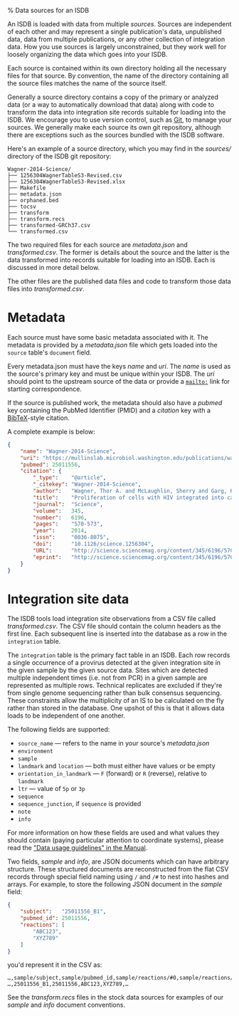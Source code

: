 % Data sources for an ISDB

An ISDB is loaded with data from multiple _sources_.  Sources are independent
of each other and may represent a single publication's data, unpublished data,
data from multiple publications, or any other collection of integration data.
How you use sources is largely unconstrained, but they work well for loosely
organizing the data which goes into your ISDB.

Each source is contained within its own directory holding all the necessary
files for that source.  By convention, the name of the directory containing all
the source files matches the name of the source itself.

Generally a source directory contains a copy of the primary or analyzed data
(or a way to automatically download that data) along with code to transform the
data into integration site records suitable for loading into the ISDB.  We
encourage you to use version control, such as [Git][], to manage your sources.
We generally make each source its own git repository, although there are
exceptions such as the sources bundled with the ISDB software.

Here's an example of a source directory, which you may find in the _sources/_
directory of the ISDB git repository:

    Wagner-2014-Science/
    ├── 1256304WagnerTableS3-Revised.csv
    ├── 1256304WagnerTableS3-Revised.xlsx
    ├── Makefile
    ├── metadata.json
    ├── orphaned.bed
    ├── tocsv
    ├── transform
    ├── transform.recs
    ├── transformed-GRCh37.csv
    └── transformed.csv

The two required files for each source are _metadata.json_ and
_transformed.csv_.  The former is details about the source and the latter is
the data transformed into records suitable for loading into an ISDB.  Each is
discussed in more detail below.

The other files are the published data files and code to transform those data
files into _transformed.csv_.

[Git]: https://en.wikipedia.org/wiki/Git_(software)

# Metadata

Each source must have some basic metadata associated with it.  The metadata is
provided by a _metadata.json_ file which gets loaded into the `source` table's
`document` field.

Every metadata.json must have the keys _name_ and _uri_.  The _name_ is used as
the source's primary key and must be unique within your ISDB.  The _uri_ should
point to the upstream source of the data or provide a [`mailto:`][mailto] link
for starting correspondence.

If the source is published work, the metadata should also have a _pubmed_ key
containing the PubMed Identifier (PMID) and a _citation_ key with a
[BibTeX][]-style citation.

A complete example is below:

```json
{
    "name": "Wagner-2014-Science",
    "uri": "https://mullinslab.microbiol.washington.edu/publications/wagner_2014_science/",
    "pubmed": 25011556,
    "citation": {
        "_type":    "@article",
        "_citekey": "Wagner-2014-Science",
        "author":   "Wagner, Thor A. and McLaughlin, Sherry and Garg, Kavita and Cheung, Charles Y. K. and Larsen, Brendan B. and Styrchak, Sheila and Huang, Hannah C. and Edlefsen, Paul T. and Mullins, James I. and Frenkel, Lisa M.",
        "title":    "Proliferation of cells with HIV integrated into cancer genes contributes to persistent infection",
        "journal":  "Science",
        "volume":   345,
        "number":   6196,
        "pages":    "570-573",
        "year":     2014,
        "issn":     "0036-8075",
        "doi":      "10.1126/science.1256304",
        "URL":      "http://science.sciencemag.org/content/345/6196/570",
        "eprint":   "http://science.sciencemag.org/content/345/6196/570.full.pdf"
    }
}
```

[mailto]: https://en.wikipedia.org/wiki/Mailto
[BibTeX]: https://en.wikipedia.org/wiki/BibTeX

# Integration site data

The ISDB tools load integration site observations from a CSV file called
_transformed.csv_.  The CSV file should contain the column headers as the first
line.  Each subsequent line is inserted into the database as a row in the
`integration` table.

The `integration` table is the primary fact table in an ISDB.  Each row
records a single occurrence of a provirus detected at the given integration
site in the given sample by the given source data.  Sites which are detected
multiple independent times (i.e. not from PCR) in a given sample are
represented as multiple rows.  Technical replicates are excluded if they're
from single genome sequencing rather than bulk consensus sequencing.  These
constraints allow the multiplicity of an IS to be calculated on the fly rather
than stored in the database.  One upshot of this is that it allows data loads
to be independent of one another.

The following fields are supported:
    
* `source_name` — refers to the name in your source's _metadata.json_
* `environment`
* `sample`
* `landmark` and `location` — both must either have values or be empty
* `orientation_in_landmark` — `F` (forward) or `R` (reverse), relative to `landmark`
* `ltr` — value of `5p` or `3p`
* `sequence`
* `sequence_junction`, if `sequence` is provided
* `note`
* `info`

For more information on how these fields are used and what values they should
contain (paying particular attention to coordinate systems), please read the
["Data usage guidelines" in the Manual](Manual.html#data-usage-guidelines).

Two fields, _sample_ and _info_, are JSON documents which can have arbitrary
structure.  These structured documents are reconstructed from the flat CSV
records through special field naming using `/` and `/#` to nest into hashes and
arrays.  For example, to store the following JSON document in the _sample_
field:

```json
{
    "subject":   "25011556_B1",
    "pubmed_id": 25011556,
    "reactions": [
        "ABC123",
        "XYZ789"
    ]
}
```

you'd represent it in the CSV as:

```csv
…,sample/subject,sample/pubmed_id,sample/reactions/#0,sample/reactions/#1,…
…,25011556_B1,25011556,ABC123,XYZ789,…
```

See the _transform.recs_ files in the stock data sources for examples of our
_sample_ and _info_ document conventions.
